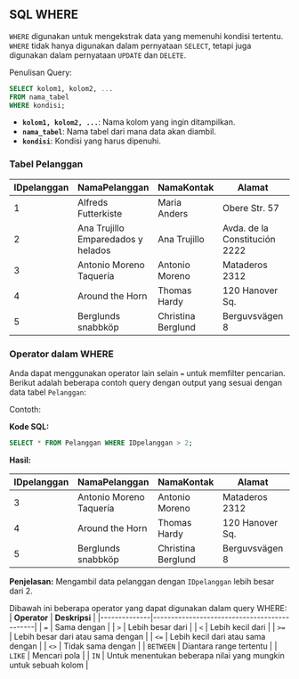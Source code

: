 ## SQL WHERE

`WHERE` digunakan untuk mengekstrak data yang memenuhi kondisi tertentu. `WHERE` tidak hanya digunakan dalam pernyataan `SELECT`, tetapi juga digunakan dalam pernyataan `UPDATE` dan `DELETE`.

Penulisan Query:

```sql
SELECT kolom1, kolom2, ...
FROM nama_tabel
WHERE kondisi;
```

- **`kolom1, kolom2, ...`**: Nama kolom yang ingin ditampilkan.
- **`nama_tabel`**: Nama tabel dari mana data akan diambil.
- **`kondisi`**: Kondisi yang harus dipenuhi.

### Tabel Pelanggan

| IDpelanggan | NamaPelanggan                | NamaKontak        | Alamat                 | Kota         | KodePos | Negara |
|-------------|-------------------------------|-------------------|-------------------------|--------------|---------|--------|
| 1           | Alfreds Futterkiste           | Maria Anders      | Obere Str. 57           | Berlin       | 12209   | Germany|
| 2           | Ana Trujillo Emparedados y helados | Ana Trujillo | Avda. de la Constitución 2222 | México D.F. | 05021  | Mexico |
| 3           | Antonio Moreno Taquería      | Antonio Moreno    | Mataderos 2312          | México D.F.  | 05023   | Mexico |
| 4           | Around the Horn              | Thomas Hardy      | 120 Hanover Sq.         | London       | WA1 1DP | UK     |
| 5           | Berglunds snabbköp            | Christina Berglund| Berguvsvägen 8          | Luleå        | S-958 22| Sweden |

### Operator dalam WHERE

Anda dapat menggunakan operator lain selain `=` untuk memfilter pencarian. Berikut adalah beberapa contoh query dengan output yang sesuai dengan data tabel `Pelanggan`:

Contoth:

**Kode SQL:**

```sql
SELECT * FROM Pelanggan WHERE IDpelanggan > 2;
```

**Hasil:**

| IDpelanggan | NamaPelanggan                | NamaKontak        | Alamat                 | Kota         | KodePos | Negara |
|-------------|-------------------------------|-------------------|-------------------------|--------------|---------|--------|
| 3           | Antonio Moreno Taquería      | Antonio Moreno    | Mataderos 2312          | México D.F.  | 05023   | Mexico |
| 4           | Around the Horn              | Thomas Hardy      | 120 Hanover Sq.         | London       | WA1 1DP | UK     |
| 5           | Berglunds snabbköp            | Christina Berglund| Berguvsvägen 8          | Luleå        | S-958 22| Sweden |

**Penjelasan:** Mengambil data pelanggan dengan `IDpelanggan` lebih besar dari 2.


Dibawah ini beberapa operator yang dapat digunakan dalam query WHERE:
| **Operator** | **Deskripsi**                              |
|--------------|---------------------------------------------|
| `=`          | Sama dengan                                 |
| `>`          | Lebih besar dari                            |
| `<`          | Lebih kecil dari                            |
| `>=`         | Lebih besar dari atau sama dengan           |
| `<=`         | Lebih kecil dari atau sama dengan           |
| `<>`         | Tidak sama dengan                           |
| `BETWEEN`    | Diantara range tertentu                     |
| `LIKE`       | Mencari pola                                |
| `IN`         | Untuk menentukan beberapa nilai yang mungkin untuk sebuah kolom |

